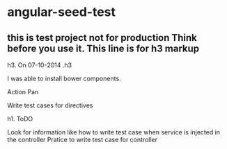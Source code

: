 angular-seed-test
=================

this is test project not for production
Think before you use it.
This line is for h3 markup
--------------------------


h3. On 07-10-2014 .h3

I was able to install bower components.


Action Pan

Write test cases for directives

h1. ToDO 

Look for information like how to write test case when service is injected in the controller
Pratice to write test case for controller
